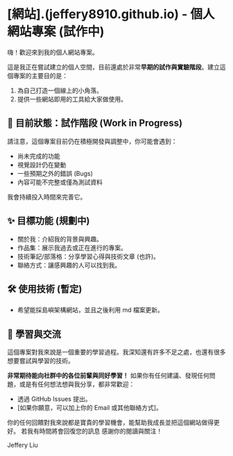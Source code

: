 # [網站].(jeffery8910.github.io) - 個人網站專案 (試作中)

嗨！歡迎來到我的個人網站專案。

這是我正在嘗試建立的個人空間，目前還處於非常**早期的試作與實驗階段**。建立這個專案的主要目的是：

1.  為自己打造一個線上的小角落。
2.  提供一些網站即用的工具給大家做使用。

## 🚧 目前狀態：試作階段 (Work in Progress)

請注意，這個專案目前仍在積極開發與調整中，你可能會遇到：

*   尚未完成的功能
*   視覺設計仍在變動
*   一些預期之外的錯誤 (Bugs)
*   內容可能不完整或僅為測試資料

我會持續投入時間來完善它。

## ✨ 目標功能 (規劃中)

*   關於我：介紹我的背景與興趣。
*   作品集：展示我過去或正在進行的專案。
*   技術筆記/部落格：分享學習心得與技術文章 (也許)。
*   聯絡方式：讓感興趣的人可以找到我。

## 🛠️ 使用技術 (暫定)

* 希望能採島嶼架構網站，並且之後利用 md 檔案更新。

## 🌱 學習與交流

這個專案對我來說是一個重要的學習過程。我深知還有許多不足之處，也還有很多想要嘗試與學習的技術。

**非常期待能向社群中的各位前輩與同好學習！** 如果你有任何建議、發現任何問題，或是有任何想法想與我分享，都非常歡迎：

*   透過 GitHub Issues 提出。
*   [如果你願意，可以加上你的 Email 或其他聯絡方式]。

你的任何回饋對我來說都是寶貴的學習機會，能幫助我成長並把這個網站做得更好。
若我有時間將會回復您的訊息
感謝你的閱讀與關注！

Jeffery Liu
